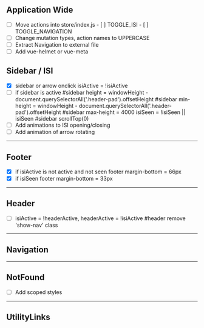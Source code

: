 ## Application Wide

- [ ] Move actions into store/index.js
      - [ ] TOGGLE_ISI
      - [ ] TOGGLE_NAVIGATION
- [ ] Change mutation types, action names to UPPERCASE
- [ ] Extract Navigation to external file
- [ ] Add vue-helmet or vue-meta

## Sidebar / ISI

- [x] sidebar or arrow onclick
        isiActive = !isiActive
- [ ] if sidebar is active
        #sidebar height = windowHeight - document.querySelectorAll('.header-pad').offsetHeight
        #sidebar min-height = windowHeight - document.querySelectorAll('.header-pad').offsetHeight
        #sidebar max-height = 4000
        isiSeen = !isiSeen || isiSeen
        #sidebar scrollTop(0)
- [ ] Add animations to ISI opening/closing
- [ ] Add animation of arrow rotating

----------------------------------------------------------------------------------------
## Footer

- [x] if isiActive is not active and not seen
  footer margin-bottom = 66px
- [x] if isiSeen
  footer margin-bottom = 33px

----------------------------------------------------------------------------------------
## Header

- [ ] isiActive = !headerActive, headerActive = !isiActive
        #header remove 'show-nav' class

----------------------------------------------------------------------------------------
## Navigation



----------------------------------------------------------------------------------------
## NotFound

- [ ] Add scoped styles

----------------------------------------------------------------------------------------
## UtilityLinks
